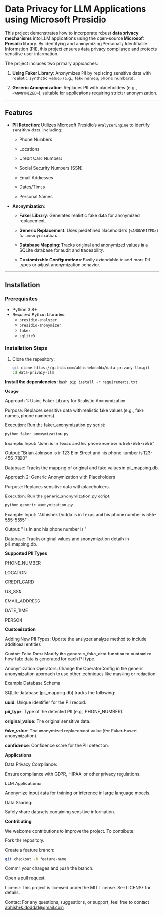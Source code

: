 # Data Privacy for LLM Applications using Microsoft Presidio

This project demonstrates how to incorporate robust **data privacy mechanisms** into LLM applications using the open-source **Microsoft Presidio** library. By identifying and anonymizing Personally Identifiable Information (PII), this project ensures data privacy compliance and protects sensitive user information. 

The project includes two primary approaches:

1. **Using Faker Library**: Anonymizes PII by replacing sensitive data with realistic synthetic values (e.g., fake names, phone numbers).

2. **Generic Anonymization**: Replaces PII with placeholders (e.g., `<ANONYMIZED>`), suitable for applications requiring stricter anonymization.

---

## Features

- **PII Detection**: Utilizes Microsoft Presidio’s `AnalyzerEngine` to identify sensitive data, including:
  - Phone Numbers
    
  - Locations
    
  - Credit Card Numbers
    
  - Social Security Numbers (SSN)
    
  - Email Addresses
    
  - Dates/Times
    
  - Personal Names
    
- **Anonymization**:

  - **Faker Library**: Generates realistic fake data for anonymized replacement.
    
  - **Generic Replacement**: Uses predefined placeholders (`<ANONYMIZED>`) for anonymization.
    
  - **Database Mapping**: Tracks original and anonymized values in a SQLite database for audit and traceability.
    
  - **Customizable Configurations**: Easily extendable to add more PII types or adjust anonymization behavior.

---

## Installation

### Prerequisites

- Python 3.8+
- Required Python Libraries:
  - `presidio-analyzer`
  - `presidio-anonymizer`
  - `faker`
  - `sqlite3`

### Installation Steps

1. Clone the repository:
   ```bash
   git clone https://github.com/abhishekdodda/data-privacy-llm.git
   cd data-privacy-llm

**Install the dependencies:**
    ```bash
    pip install -r requirements.txt
    ```

**Usage**

Approach 1: Using Faker Library for Realistic Anonymization

Purpose: Replaces sensitive data with realistic fake values (e.g., fake names, phone numbers).

Execution: Run the faker_anonymization.py script:
```bash
python faker_anonymization.py
```
Example: 
Input:
"John is in Texas and his phone number is 555-555-5555"

Output:
"Brian Johnson is in 123 Elm Street and his phone number is 123-456-7890"

Database: Tracks the mapping of original and fake values in pii_mapping.db.

Approach 2: Generic Anonymization with <ANONYMIZED> Placeholders

Purpose: Replaces sensitive data with <ANONYMIZED> placeholders.

Execution: Run the generic_anonymization.py script:
```bash
python generic_anonymization.py
```
Example: Input:
"Abhishek Dodda is in Texas and his phone number is 555-555-5555"

Output:
"<ANONYMIZED> is in <ANONYMIZED> and his phone number is <ANONYMIZED>"

Database: Tracks original values and anonymization details in pii_mapping.db.

**Supported PII Types**

PHONE_NUMBER

LOCATION

CREDIT_CARD

US_SSN

EMAIL_ADDRESS

DATE_TIME

PERSON

**Customization**

Adding New PII Types: Update the analyzer.analyze method to include additional entities.

Custom Fake Data: Modify the generate_fake_data function to customize how fake data is generated for each PII type.

Anonymization Operators: Change the OperatorConfig in the generic anonymization approach to use other techniques like masking or redaction.

Example Database Schema

SQLite database (pii_mapping.db) tracks the following:

**uuid**: Unique identifier for the PII record.

**pii_type**: Type of the detected PII (e.g., PHONE_NUMBER).

**original_value**: The original sensitive data.

**fake_value**: The anonymized replacement value (for Faker-based anonymization).

**confidence**: Confidence score for the PII detection.

**Applications**

Data Privacy Compliance:

Ensure compliance with GDPR, HIPAA, or other privacy regulations.

LLM Applications:

Anonymize input data for training or inference in large language models.

Data Sharing:

Safely share datasets containing sensitive information.

**Contributing**

We welcome contributions to improve the project. To contribute:

Fork the repository.

Create a feature branch:
```bash
git checkout -b feature-name
```
Commit your changes and push the branch.

Open a pull request.

License
This project is licensed under the MIT License. See LICENSE for details.

Contact
For any questions, suggestions, or support, feel free to contact abhishek.dodda1@gmail.com

